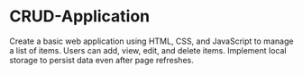 # CRUD-Application
Create a basic web application using HTML, CSS, and JavaScript to manage a list of items. Users can add, view, edit, and delete items. Implement local storage to persist data even after page refreshes.
